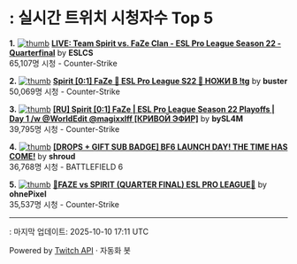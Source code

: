 # : 실시간 트위치 시청자수 Top 5

**1.** [![thumb](https://static-cdn.jtvnw.net/previews-ttv/live_user_eslcs-320x180.jpg)](https://twitch.tv/ESLCS)
**[LIVE: Team Spirit vs. FaZe Clan - ESL Pro League Season 22 - Quarterfinal](https://twitch.tv/ESLCS)** by **ESLCS**<br>65,107명 시청  - Counter-Strike

**2.** [![thumb](https://static-cdn.jtvnw.net/previews-ttv/live_user_buster-320x180.jpg)](https://twitch.tv/buster)
**[Spirit [0:1] FaZe 🔹 ESL Pro League S22 🔹 НОЖИ В !tg](https://twitch.tv/buster)** by **buster**<br>50,069명 시청  - Counter-Strike

**3.** [![thumb](https://static-cdn.jtvnw.net/previews-ttv/live_user_bysl4m-320x180.jpg)](https://twitch.tv/bySL4M)
**[[RU] Spirit [0:1] FaZe | ESL Pro League Season 22 Playoffs | Day 1 /w @WorldEdit @magixxlff [КРИВОЙ ЭФИР]](https://twitch.tv/bySL4M)** by **bySL4M**<br>39,795명 시청  - Counter-Strike

**4.** [![thumb](https://static-cdn.jtvnw.net/previews-ttv/live_user_shroud-320x180.jpg)](https://twitch.tv/shroud)
**[[DROPS + GIFT SUB BADGE] BF6 LAUNCH DAY! THE TIME HAS COME!](https://twitch.tv/shroud)** by **shroud**<br>36,768명 시청  - BATTLEFIELD 6

**5.** [![thumb](https://static-cdn.jtvnw.net/previews-ttv/live_user_ohnepixel-320x180.jpg)](https://twitch.tv/ohnePixel)
**[🔴FAZE vs SPIRIT (QUARTER FINAL) ESL PRO LEAGUE🔴](https://twitch.tv/ohnePixel)** by **ohnePixel**<br>35,537명 시청  - Counter-Strike


---
: 마지막 업데이트: 2025-10-10 17:11 UTC

Powered by [Twitch API](https://dev.twitch.tv/docs/api/reference) · 자동화 봇